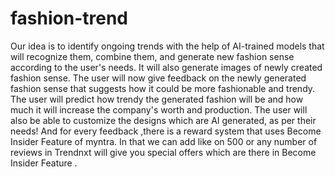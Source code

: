 # fashion-trend
Our idea is to identify ongoing trends with the help of AI-trained models that will recognize them, combine them, and generate new fashion sense according to the user's needs. It will also generate images of newly created fashion sense. The user will now give feedback on the newly generated fashion sense that suggests how it could be more fashionable and trendy. The user will predict how trendy the generated fashion will be and how much it will increase the company's worth and production. The user will also be able to customize the designs which are AI generated, as per their needs! And for every feedback ,there is a reward system that uses Become Insider Feature of myntra. In that  we can add like on 500 or any number of reviews in Trendnxt  will give you special offers which are there in Become Insider Feature .

